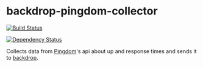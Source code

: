 # backdrop-pingdom-collector

[![Build Status](https://travis-ci.org/alphagov/backdrop-pingdom-collector.png?branch=master)](https://travis-ci.org/alphagov/backdrop-pingdom-collector?branch=master)


[![Dependency Status](https://gemnasium.com/alphagov/backdrop-pingdom-collector.png)](https://gemnasium.com/alphagov/backdrop-pingdom-collector)

Collects data from [Pingdom](https://www.pingdom.com/)'s api about up and response times and sends it to [backdrop](https://github.com/alphagov/backdrop).

